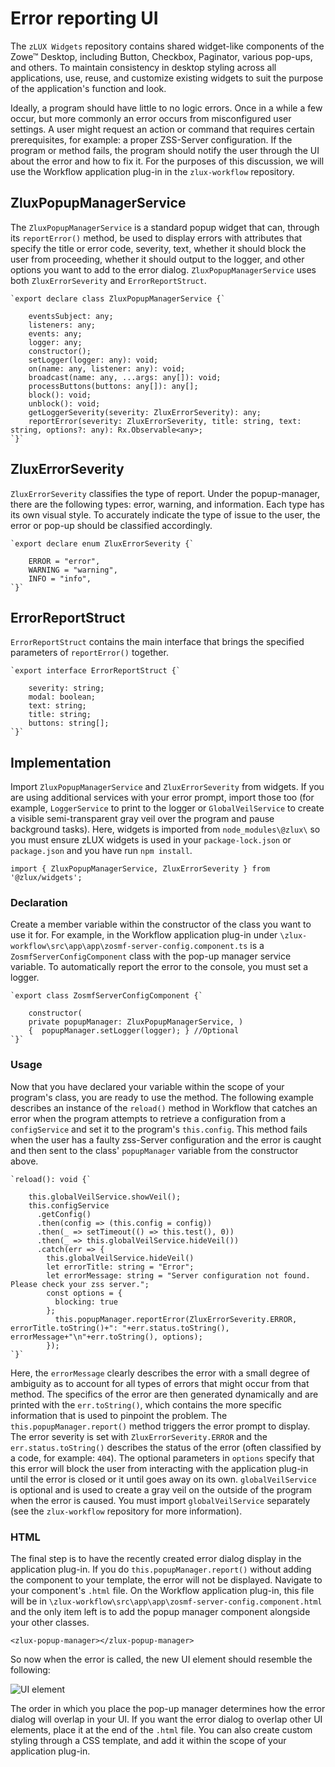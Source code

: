 # Error reporting UI

The `zLUX Widgets` repository contains shared widget-like components of the Zowe&trade; Desktop, including Button, Checkbox, Paginator, various pop-ups, and others. To maintain consistency in desktop styling across all applications, use, reuse, and customize existing widgets to suit the purpose of the application's function and look.

Ideally, a program should have little to no logic errors. Once in a while a few occur, but more commonly an error occurs from misconfigured user settings. A user might request an action or command that requires certain prerequisites, for example: a proper ZSS-Server configuration. If the program or method fails, the program should notify the user through the UI about the error and how to fix it. For the purposes of this discussion, we will use the Workflow application plug-in in the `zlux-workflow` repository.


## ZluxPopupManagerService

The `ZluxPopupManagerService` is a standard popup widget that can, through its `reportError()` method, be used to display errors with attributes that specify the title or error code, severity, text, whether it should block the user from proceeding, whether it should output to the logger, and other options you want to add to the error dialog. `ZluxPopupManagerService` uses both `ZluxErrorSeverity` and `ErrorReportStruct`.
```
`export declare class ZluxPopupManagerService {`

    eventsSubject: any;
    listeners: any;
    events: any;
    logger: any;
    constructor();
    setLogger(logger: any): void;
    on(name: any, listener: any): void;
    broadcast(name: any, ...args: any[]): void;
    processButtons(buttons: any[]): any[];
    block(): void;
    unblock(): void;
    getLoggerSeverity(severity: ZluxErrorSeverity): any;
    reportError(severity: ZluxErrorSeverity, title: string, text: string, options?: any): Rx.Observable<any>;
`}`
```
## ZluxErrorSeverity

`ZluxErrorSeverity` classifies the type of report. Under the popup-manager, there are the following types: error, warning, and information. Each type has its own visual style. To accurately indicate the type of issue to the user, the error or pop-up should be classified accordingly.
```
`export declare enum ZluxErrorSeverity {`

    ERROR = "error",
    WARNING = "warning",
    INFO = "info",
`}`
```
## ErrorReportStruct

`ErrorReportStruct` contains the main interface that brings the specified parameters of `reportError()` together.
```
`export interface ErrorReportStruct {`

    severity: string;
    modal: boolean;
    text: string;
    title: string;
    buttons: string[];
`}`
```
## Implementation

Import `ZluxPopupManagerService` and `ZluxErrorSeverity` from widgets. If you are using additional services with your error prompt, import those too (for example, `LoggerService` to print to the logger or `GlobalVeilService` to create a visible semi-transparent gray veil over the program and pause background tasks). Here, widgets is imported from `node_modules\@zlux\` so you must ensure zLUX widgets is used in your `package-lock.json` or `package.json` and you have run `npm install`.

`import { ZluxPopupManagerService, ZluxErrorSeverity } from '@zlux/widgets';`

### Declaration

Create a member variable within the constructor of the class you want to use it for. For example, in the Workflow application plug-in under `\zlux-workflow\src\app\app\zosmf-server-config.component.ts` is a `ZosmfServerConfigComponent` class with the pop-up manager service variable. To automatically report the error to the console, you must set a logger.
```
`export class ZosmfServerConfigComponent {`

    constructor(
    private popupManager: ZluxPopupManagerService, )
    {  popupManager.setLogger(logger); } //Optional
`}`
```
### Usage

Now that you have declared your variable within the scope of your program's class, you are ready to use the method. The following example describes an instance of the `reload()` method in Workflow that catches an error when the program attempts to retrieve a configuration from a `configService` and set it to the program's `this.config`. This method fails when the user has a faulty zss-Server configuration and the error is caught and then sent to the class' `popupManager` variable from the constructor above.
```
`reload(): void {`

    this.globalVeilService.showVeil();
    this.configService
      .getConfig()
      .then(config => (this.config = config))
      .then(_ => setTimeout(() => this.test(), 0))
      .then(_ => this.globalVeilService.hideVeil())
      .catch(err => {
        this.globalVeilService.hideVeil()
        let errorTitle: string = "Error";
        let errorMessage: string = "Server configuration not found. Please check your zss server.";
        const options = {
          blocking: true
        };
          this.popupManager.reportError(ZluxErrorSeverity.ERROR, errorTitle.toString()+": "+err.status.toString(), errorMessage+"\n"+err.toString(), options);  
        });
`}`
```
Here, the `errorMessage` clearly describes the error with a small degree of ambiguity as to account for all types of errors that might occur from that method. The specifics of the error are then generated dynamically and are printed with the `err.toString()`, which contains the more specific information that is used to pinpoint the problem. The `this.popupManager.report()` method triggers the error prompt to display. The error severity is set with `ZluxErrorSeverity.ERROR` and the `err.status.toString()` describes the status of the error (often classified by a code, for example: `404`). The optional parameters in `options` specify that this error will block the user from interacting with the application plug-in until the error is closed or it until goes away on its own. `globalVeilService` is optional and is used to create a gray veil on the outside of the program when the error is caused. You must import `globalVeilService` separately (see the `zlux-workflow` repository for more information).

### HTML

The final step is to have the recently created error dialog display in the application plug-in. If you do `this.popupManager.report()` without adding the component to your template, the error will not be displayed. Navigate to your component's `.html` file. On the Workflow application plug-in, this file will be in `\zlux-workflow\src\app\app\zosmf-server-config.component.html` and the only item left is to add the popup manager component alongside your other classes.

`<zlux-popup-manager></zlux-popup-manager>`

So now when the error is called, the new UI element should resemble the following:

![UI element](/v2.5.x/images/mvd/mvderrorreportui.png)


The order in which you place the pop-up manager determines how the error dialog will overlap in your UI. If you want the error dialog to overlap other UI elements, place it at the end of the `.html` file. You can also create custom styling through a CSS template, and add it within the scope of your application plug-in.
